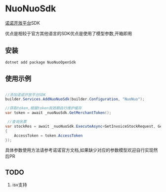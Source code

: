 # NuoNuoSdk

[诺诺开放平台](https://open.jss.com.cn/)SDK

优点是相较于官方其他语言的SDK优点是使用了模型参数,开箱即用

## 安装

```
dotnet add package NuoNuoOpenSdk
```

## 使用示例

``` csharp

//添加诺诺开放平台SDK
builder.Services.AddNuoNuoSdk(builder.Configuration, "NuoNuo");

//获取token,根据token有效期自行维护缓存
var token = await _nuoNuoSdk.GetMerchantToken();

 //查询余票
var stockRes = await _nuoNuoSdk.ExecuteAsync<GetInvoiceStockRequest, GetInvoiceStockResponse>(new GetInvoiceStockRequest
{
    AccessToken = token.AccessToken
});

```
具体参数使用方法请参考诺诺官方文档,如果缺少对应的参数模型欢迎自行实现然后PR

## TODO

1. isv支持
